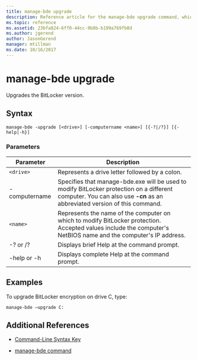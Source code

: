 ```yaml
---
title: manage-bde upgrade
description: Reference article for the manage-bde upgrade command, which upgrades the BitLocker version.
ms.topic: reference
ms.assetid: 23bfa824-6ff0-44cc-9b8b-b199a769fb8d
ms.author: jgerend
author: JasonGerend
manager: mtillman
ms.date: 10/16/2017
---
```


# manage-bde upgrade

Upgrades the BitLocker version.

## Syntax

```
manage-bde -upgrade [<drive>] [-computername <name>] [{-?|/?}] [{-help|-h}]
```

### Parameters

| Parameter | Description |
| --------- | ----------- |
| `<drive>` | Represents a drive letter followed by a colon. |
| -computername | Specifies that manage-bde.exe will be used to modify BitLocker protection on a different computer. You can also use **-cn** as an abbreviated version of this command. |
| `<name>` | Represents the name of the computer on which to modify BitLocker protection. Accepted values include the computer's NetBIOS name and the computer's IP address. |
| -? or /? | Displays brief Help at the command prompt. |
| -help or -h | Displays complete Help at the command prompt. |

## Examples

To upgrade BitLocker encryption on drive C, type:

```
manage-bde –upgrade C:
```

## Additional References

- [Command-Line Syntax Key](command-line-syntax-key.md)

- [manage-bde command](manage-bde.md)
